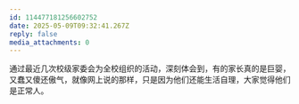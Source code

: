 ```yaml
---
id: 114477181256602752
date: 2025-05-09T09:32:41.267Z
reply: false
media_attachments: 0
---
```


通过最近几次校级家委会为全校组织的活动，深刻体会到，有的家长真的是巨婴，又蠢又傻还傲气，就像网上说的那样，只是因为他们还能生活自理，大家觉得他们是正常人。

